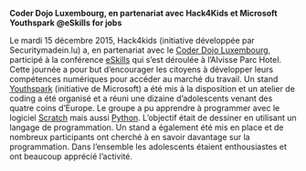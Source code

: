 ****Coder Dojo Luxembourg, en partenariat avec Hack4Kids et Microsoft Youthspark @eSkills for jobs****

Le mardi 15 décembre 2015, Hack4kids (initiative développée par Securitymadein.lu) a, en partenariat avec le [Coder Dojo Luxembourg](http://coderdojo.lu), participé à la conférence [eSkills](http://eskills4jobs.lu/) qui s’est déroulée à l’Alvisse Parc Hotel. Cette journée a pour but d’encourager les citoyens à développer leurs compétences numériques pour accéder au marché du travail. 
Un stand [Youthspark](https://www.microsoft.com/about/corporatecitizenship/en-us/youthspark/youthsparkhub/) (initiative de Microsoft) a été mis à la disposition et un atelier de coding a été organisé et a réuni une dizaine d’adolescents venant des quatre coins d’Europe. Le groupe a pu apprendre à programmer avec le logiciel [Scratch](https://scratch.mit.edu) mais aussi [Python](https://python.org). L’objectif était de dessiner en utilisant un langage de programmation. Un stand a également été mis en place et de nombreux participants ont cherché à en savoir davantage sur la programmation.
Dans l’ensemble les adolescents étaient enthousiastes et ont beaucoup apprécié l’activité. 


